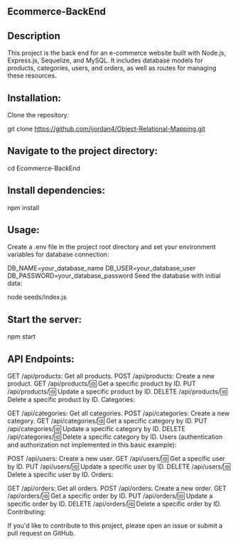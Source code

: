 ## Ecommerce-BackEnd

## Description

This project is the back end for an e-commerce website built with Node.js, Express.js, Sequelize, and MySQL. It includes database models for products, categories, users, and orders, as well as routes for managing these resources.

## Installation:

Clone the repository:


git clone https://github.com/ijordan4/Object-Relational-Mapping.git
## Navigate to the project directory:

cd Ecommerce-BackEnd
## Install dependencies:

npm install

## Usage:

Create a .env file in the project root directory and set your environment variables for database connection:

DB_NAME=your_database_name
DB_USER=your_database_user
DB_PASSWORD=your_database_password
Seed the database with initial data:

node seeds/index.js

## Start the server:
npm start

## API Endpoints:

GET /api/products: Get all products.
POST /api/products: Create a new product.
GET /api/products/:id: Get a specific product by ID.
PUT /api/products/:id: Update a specific product by ID.
DELETE /api/products/:id: Delete a specific product by ID.
Categories:

GET /api/categories: Get all categories.
POST /api/categories: Create a new category.
GET /api/categories/:id: Get a specific category by ID.
PUT /api/categories/:id: Update a specific category by ID.
DELETE /api/categories/:id: Delete a specific category by ID.
Users (authentication and authorization not implemented in this basic example):

POST /api/users: Create a new user.
GET /api/users/:id: Get a specific user by ID.
PUT /api/users/:id: Update a specific user by ID.
DELETE /api/users/:id: Delete a specific user by ID.
Orders:

GET /api/orders: Get all orders.
POST /api/orders: Create a new order.
GET /api/orders/:id: Get a specific order by ID.
PUT /api/orders/:id: Update a specific order by ID.
DELETE /api/orders/:id: Delete a specific order by ID.
Contributing:

If you'd like to contribute to this project, please open an issue or submit a pull request on GitHub.

